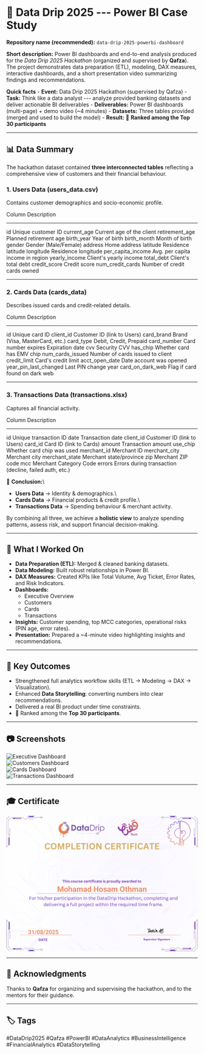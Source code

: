 # 🚀 Data Drip 2025 --- Power BI Case Study

**Repository name (recommended):** `data-drip-2025-powerbi-dashboard`

**Short description:** Power BI dashboards and end-to-end analysis
produced for the *Data Drip 2025 Hackathon* (organized and supervised by
**Qafza**). The project demonstrates data preparation (ETL), modeling,
DAX measures, interactive dashboards, and a short presentation video
summarizing findings and recommendations.

**Quick facts** - **Event:** Data Drip 2025 Hackathon (supervised by
Qafza) - **Task:** Think like a data analyst --- analyze provided
banking datasets and deliver actionable BI deliverables -
**Deliverables:** Power BI dashboards (multi-page) + demo video (\~4
minutes) - **Datasets:** Three tables provided (merged and used to build
the model) - **Result:** 🏅 **Ranked among the Top 30 participants**

------------------------------------------------------------------------

## 📊 Data Summary

The hackathon dataset contained **three interconnected tables**
reflecting a comprehensive view of customers and their financial
behaviour.

### 1. Users Data (users_data.csv)

Contains customer demographics and socio-economic profile.

  Column              Description
  ------------------- ----------------------------------
  id                  Unique customer ID
  current_age         Current age of the client
  retirement_age      Planned retirement age
  birth_year          Year of birth
  birth_month         Month of birth
  gender              Gender (Male/Female)
  address             Home address
  latitude            Residence latitude
  longitude           Residence longitude
  per_capita_income   Avg. per capita income in region
  yearly_income       Client's yearly income
  total_debt          Client's total debt
  credit_score        Credit score
  num_credit_cards    Number of credit cards owned

------------------------------------------------------------------------

### 2. Cards Data (cards_data)

Describes issued cards and credit-related details.

  Column                  Description
  ----------------------- ----------------------------------
  id                      Unique card ID
  client_id               Customer ID (link to Users)
  card_brand              Brand (Visa, MasterCard, etc.)
  card_type               Debit, Credit, Prepaid
  card_number             Card number
  expires                 Expiration date
  cvv                     Security CVV
  has_chip                Whether card has EMV chip
  num_cards_issued        Number of cards issued to client
  credit_limit            Card's credit limit
  acct_open_date          Date account was opened
  year_pin_last_changed   Last PIN change year
  card_on_dark_web        Flag if card found on dark web

------------------------------------------------------------------------

### 3. Transactions Data (transactions.xlsx)

Captures all financial activity.

  Column           Description
  ---------------- --------------------------------------------------------
  id               Unique transaction ID
  date             Transaction date
  client_id        Customer ID (link to Users)
  card_id          Card ID (link to Cards)
  amount           Transaction amount
  use_chip         Whether card chip was used
  merchant_id      Merchant ID
  merchant_city    Merchant city
  merchant_state   Merchant state/province
  zip              Merchant ZIP code
  mcc              Merchant Category Code
  errors           Errors during transaction (decline, failed auth, etc.)

📌 **Conclusion:**\
- **Users Data** → Identity & demographics.\
- **Cards Data** → Financial products & credit profile.\
- **Transactions Data** → Spending behaviour & merchant activity.

By combining all three, we achieve a **holistic view** to analyze
spending patterns, assess risk, and support financial decision-making.

------------------------------------------------------------------------

## 🔧 What I Worked On

-   **Data Preparation (ETL):** Merged & cleaned banking datasets.
-   **Data Modeling:** Built robust relationships in Power BI.
-   **DAX Measures:** Created KPIs like Total Volume, Avg Ticket, Error
    Rates, and Risk Indicators.
-   **Dashboards:**
    -   Executive Overview
    -   Customers
    -   Cards
    -   Transactions
-   **Insights:** Customer spending, top MCC categories, operational
    risks (PIN age, error rates).
-   **Presentation:** Prepared a \~4-minute video highlighting insights
    and recommendations.

------------------------------------------------------------------------

## 🎯 Key Outcomes

-   Strengthened full analytics workflow skills (ETL → Modeling → DAX →
    Visualization).
-   Enhanced **Data Storytelling**: converting numbers into clear
    recommendations.
-   Delivered a real BI product under time constraints.
-   🏅 Ranked among the **Top 30 participants**.

------------------------------------------------------------------------

## 📷 Screenshots

![Executive
Dashboard](https://github.com/mohamedhosamothman/data-drip-hackathon-powerbi/blob/main/1.png)\
![Customers
Dashboard](https://github.com/mohamedhosamothman/data-drip-hackathon-powerbi/blob/main/2.png)\
![Cards
Dashboard](https://github.com/mohamedhosamothman/data-drip-hackathon-powerbi/blob/main/3.png)\
![Transactions
Dashboard](https://github.com/mohamedhosamothman/data-drip-hackathon-powerbi/blob/main/4.png)

------------------------------------------------------------------------

## 🎓 Certificate

![Certificate](https://github.com/mohamedhosamothman/data-drip-hackathon-powerbi/blob/main/Mohamad%20Hosam%20Othman_1.png)

------------------------------------------------------------------------

## 🙏 Acknowledgments

Thanks to **Qafza** for organizing and supervising the hackathon, and to
the mentors for their guidance.

------------------------------------------------------------------------

## 🏷️ Tags

#DataDrip2025 #Qafza #PowerBI #DataAnalytics #BusinessIntelligence
#FinancialAnalytics #DataStorytelling
